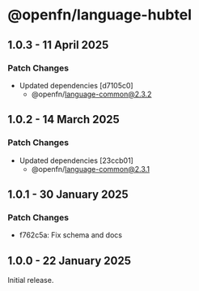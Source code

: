 # @openfn/language-hubtel

## 1.0.3 - 11 April 2025

### Patch Changes

* Updated dependencies \[d7105c0]
  * @openfn/language-common@2.3.2

## 1.0.2 - 14 March 2025

### Patch Changes

* Updated dependencies \[23ccb01]
  * @openfn/language-common@2.3.1

## 1.0.1 - 30 January 2025

### Patch Changes

* f762c5a: Fix schema and docs

## 1.0.0 - 22 January 2025

Initial release.
